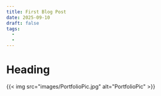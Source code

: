 ```yaml
---
title: First Blog Post
date: 2025-09-10
draft: false
tags:
  - 
  - 
---
```


# Heading

{{< img src="images/PortfolioPic.jpg" alt="PortfolioPic" >}}










